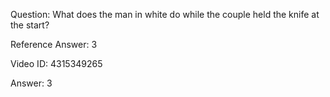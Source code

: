 Question: What does the man in white do while the couple held the knife at the start?

Reference Answer: 3

Video ID: 4315349265

Answer: 3

